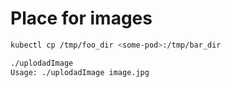 # Place for images


```bash
kubectl cp /tmp/foo_dir <some-pod>:/tmp/bar_dir
```

```bash
./uplodadImage
Usage: ./uplodadImage image.jpg
```
